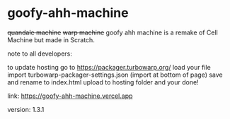 # goofy-ahh-machine
~~quandale machine~~ ~~warp machine~~ goofy ahh machine is a remake of Cell Machine but made in Scratch.

note to all developers:

to update hosting
go to https://packager.turbowarp.org/
load your file
import turbowarp-packager-settings.json (import at bottom of page)
save and rename to index.html
upload to hosting folder
and your done!

link: https://goofy-ahh-machine.vercel.app

version: 1.3.1
